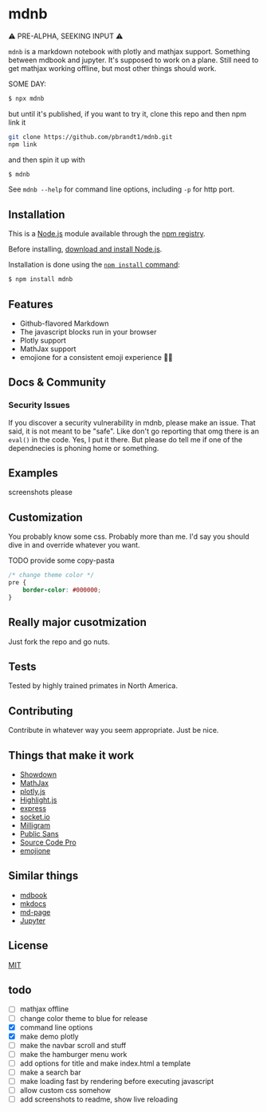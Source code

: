 # mdnb


:warning: PRE-ALPHA, SEEKING INPUT :warning:

`mdnb` is a markdown notebook with plotly and mathjax support. Something between mdbook and jupyter. It's supposed to work on a plane. Still need to get mathjax working offline, but most other things should work.


SOME DAY:

```bash
$ npx mdnb
```

but until it's published, if you want to try it, clone this repo and then npm link it

```bash
git clone https://github.com/pbrandt1/mdnb.git
npm link
```

and then spin it up with

```bash
$ mdnb
```

See `mdnb --help` for command line options, including `-p` for http port.

## Installation

This is a [Node.js](https://nodejs.org/en/) module available through the
[npm registry](https://www.npmjs.com/).

Before installing, [download and install Node.js](https://nodejs.org/en/download/).

Installation is done using the
[`npm install` command](https://docs.npmjs.com/getting-started/installing-npm-packages-locally):

```bash
$ npm install mdnb
```

## Features

- Github-flavored Markdown
- The javascript blocks run in your browser
- Plotly support
- MathJax support
- emojione for a consistent emoji experience :woman_facepalming:

## Docs & Community

### Security Issues

If you discover a security vulnerability in mdnb, please make an issue. That said, it is not meant to be "safe". Like don't go reporting that omg there is an `eval()` in the code. Yes, I put it there. But please do tell me if one of the dependnecies is phoning home or something.

## Examples

screenshots please


## Customization

You probably know some css. Probably more than me. I'd say you should dive in and override whatever you want.

TODO provide some copy-pasta

```css
/* change theme color */
pre {
    border-color: #000000;
}
```

## Really major cusotmization

Just fork the repo and go nuts.

## Tests

Tested by highly trained primates in North America.

## Contributing

Contribute in whatever way you seem appropriate. Just be nice.

## Things that make it work

- [Showdown](https://github.com/showdownjs/showdown)
- [MathJax](https://github.com/mathjax/MathJax)
- [plotly.js](https://github.com/plotly/plotly.js/)
- [Highlight.js](https://github.com/highlightjs/highlight.js)
- [express](https://github.com/expressjs/express)
- [socket.io](https://github.com/socketio/socket.io)
- [Milligram](https://github.com/milligram/milligram)
- [Public Sans](https://github.com/uswds/public-sans)
- [Source Code Pro](https://github.com/adobe-fonts/source-code-pro)
- [emojione](https://github.com/joypixels/emojione)

## Similar things

- [mdbook](https://rust-lang-nursery.github.io/mdBook/)
- [mkdocs](https://www.mkdocs.org/)
- [md-page](https://github.com/oscarmorrison/md-page)
- [Jupyter](https://jupyter.org/)

## License

[MIT](LICENSE)

## todo

- [ ] mathjax offline
- [ ] change color theme to blue for release
- [x] command line options
- [x] make demo plotly
- [ ] make the navbar scroll and stuff
- [ ] make the hamburger menu work
- [ ] add options for title and make index.html a template
- [ ] make a search bar
- [ ] make loading fast by rendering before executing javascript
- [ ] allow custom css somehow
- [ ] add screenshots to readme, show live reloading
